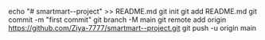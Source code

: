 echo "# smartmart--project" >> README.md
git init
git add README.md
git commit -m "first commit"
git branch -M main
git remote add origin https://github.com/Ziya-7777/smartmart--project.git
git push -u origin main